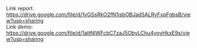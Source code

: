 Link report: https://drive.google.com/file/d/1vGSsRkO2fN1isbOBJad5ALRyFxpFgbsB/view?usp=sharing  
Link demo: https://drive.google.com/file/d/1aItNlWFcbC7zaJ5ObyLChu4yoyHkxE9s/view?usp=sharing

